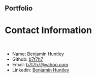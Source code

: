 ## Portfolio

# Contact Information
​
* Name: Benjamin Huntley
* Github: [b7t7h7](https://github.com/b7t7h7)
* Email: b7t7h7@yahoo.com
* Linkedin: [Benjamin Huntley](https://www.linkedin.com/in/benjamin-huntley-ba628a1a9/)
